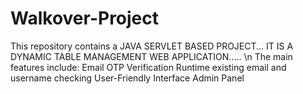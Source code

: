 # Walkover-Project
This repository contains a JAVA SERVLET BASED PROJECT... IT IS A DYNAMIC TABLE MANAGEMENT WEB APPLICATION..... 
\n
The main features include: Email OTP Verification Runtime existing email and username checking User-Friendly Interface Admin Panel
